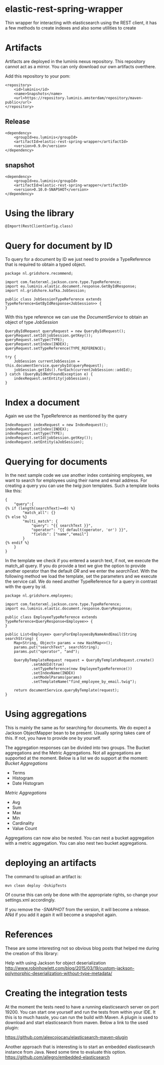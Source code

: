 # elastic-rest-spring-wrapper
Thin wrapper for interacting with elasticsearch using the REST client, it has
a few methods to create indexes and also some utilities to create 

# Artifacts
Artifacts are deployed in the luminis nexus repository. This repository 
cannot act as a mirror. You can only download our own artifacts overthere.

Add this repository to your pom:
```
<repository>
    <id>luminis</id>
    <name>Snapshots</name>
    <url>https://repository.luminis.amsterdam/repository/maven-public</url>
</repository>
```

## Release
```
<dependency>
    <groupId>eu.luminis</groupId>
    <artifactId>elastic-rest-spring-wrapper</artifactId>
    <version>0.9.0</version>
</dependency>
```

## snapshot
```
<dependency>
    <groupId>eu.luminis</groupId>
    <artifactId>elastic-rest-spring-wrapper</artifactId>
    <version>0.10.0-SNAPSHOT</version>
</dependency>
```

# Using the library
```
@Import(RestClientConfig.class)
```

# Query for document by ID
To query for a document by ID we just need to provide a TypeReference that is required to obtain a typed object.

```
package nl.gridshore.recommend;

import com.fasterxml.jackson.core.type.TypeReference;
import eu.luminis.elastic.document.response.GetByIdResponse;
import nl.gridshore.kafka.JobSession;

public class JobSessionTypeReference extends TypeReference<GetByIdResponse<JobSession>> {
}
```

With this type reference we can use the *DocumentService* to obtain an object of type *JobSession*

```
QueryByIdRequest queryRequest = new QueryByIdRequest();
queryRequest.setId(jobSession.getKey());
queryRequest.setType(TYPE);
queryRequest.setIndex(INDEX);
queryRequest.setTypeReference(TYPE_REFERENCE);

try {
    JobSession currentJobSession = this.documentService.querybyId(queryRequest);
    jobSession.getIds().forEach(currentJobSession::addId);
} catch (QueryByIdNotFoundException e) {
    indexRequest.setEntity(jobSession);
}
```

# Index a document
Again we use the TypeReference as mentioned by the query

```
IndexRequest indexRequest = new IndexRequest();
indexRequest.setIndex(INDEX);
indexRequest.setType(TYPE);
indexRequest.setId(jobSession.getKey());
indexRequest.setEntity(aJobSession);
```

# Querying for documents
In the next sample code we use another index containing employees, we want to search for employees using their name 
and email address. For creating a query you can use the *twig* json templates. Such a template looks like this:
```
{
    "query":{
{% if (length(searchText)==0) %}
        "match_all": {}
{% else %}
        "multi_match": {
            "query": "{{ searchText }}",
            "operator": "{{ default(operator, 'or') }}",
            "fields": ["name","email"]
        }
{% endif %}
    }
}
```
In the template we check if you entered a search text, if not, we execute the match_all query. If you do provide a text we 
give the option to provide another operator than the default *OR* and we enter the *searchText*. With the following method
we load the template, set the parameters and we execute the service call. We do need another TypeReference for a query in 
contrast with the query by id.
```
package nl.gridshore.employees;

import com.fasterxml.jackson.core.type.TypeReference;
import eu.luminis.elastic.document.response.QueryResponse;

public class EmployeeTypeReference extends TypeReference<QueryResponse<Employee>> {
}

public List<Employee> queryForEmployeesByNameAndEmail(String searchString) {
    Map<String, Object> params = new HashMap<>();
    params.put("searchText", searchString);
    params.put("operator", "and");

    QueryByTemplateRequest request = QueryByTemplateRequest.create()
            .setAddId(true)
            .setTypeReference(new EmployeeTypeReference())
            .setIndexName(INDEX)
            .setModelParams(params)
            .setTemplateName("find_employee_by_email.twig");

    return documentService.queryByTemplate(request);
}
```

# Using aggregations
This is mainly the same as for searching for documents. We do expect a Jackson ObjectMapper bean to be present. Usually spring takes care of this. If not, you have to provide one by yourself.

The aggregation responses can be divided into two groups. The Bucket aggregations and the Metric Aggregations. Not all aggregations are supported at the moment. Below is a list we do support at the moment:
*Bucket Aggregations*
- Terms
- Histogram
- Date Histogram

*Metric Aggregations*
- Avg
- Sum
- Max
- Min
- Cardinality
- Value Count

Aggregations can now also be nested. You can nest a bucket aggregation with a metric aggregation. You can also nest
two bucket aggregations.

# deploying an artifacts
The command to upload an artifact is:
```
mvn clean deploy -DskipTests
```

Of course this can only be done with the appropriate rights, so change your settings.xml accordingly. 

If you remove the *-SNAPHOT* from the version, it will become a release. ANd if you add it again 
it will become a snapshot again.

# References
These are some interesting not so obvious blog posts that helped me during the creation of this library:

Help with using Jackson for object deserialization
http://www.robinhowlett.com/blog/2015/03/19/custom-jackson-polymorphic-deserialization-without-type-metadata/

# Creating the integration tests

At the moment the tests need to have a running elasticsearch server on port 19200. You can start one yourself and run
the tests from within your IDE. It this is to much hassle, you can run the build with Maven. A plugin is used to download and start elasticsearch from maven. Below a link to the used plugin:

https://github.com/alexcojocaru/elasticsearch-maven-plugin

Another approach that is interesting is to start an embedded elasticsearch instance from Java. Need some time to evaluate this option.
https://github.com/allegro/embedded-elasticsearch